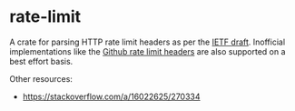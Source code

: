 # rate-limit

A crate for parsing HTTP rate limit headers as per the [IETF draft][draft].
Inofficial implementations like the [Github rate limit headers][github] are
also supported on a best effort basis.

Other resources:
* https://stackoverflow.com/a/16022625/270334

[github]: https://docs.github.com/en/rest/overview/resources-in-the-rest-api
[draft]: https://tools.ietf.org/id/draft-polli-ratelimit-headers-00.html
